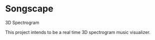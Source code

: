 # Songscape
3D Spectrogram

This project intends to be a real time 3D spectrogram music visualizer.
